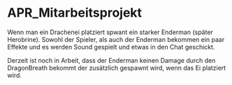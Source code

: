 # APR_Mitarbeitsprojekt

Wenn man ein Drachenei platziert spwant ein starker Enderman (später Herobrine). Sowohl der Spieler, als auch der Enderman bekommen ein paar Effekte und es werden Sound gespielt und etwas in den Chat geschickt.

Derzeit ist noch in Arbeit, dass der Enderman keinen Damage durch den DragonBreath bekommt der zusätzlich gespawnt wird, wenn das Ei platziert wird.
